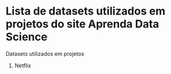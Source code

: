 # Lista de datasets utilizados em projetos do site Aprenda Data Science
Datasets utilizados em projetos
1. Netflix
